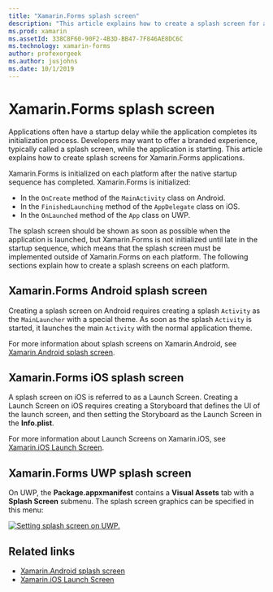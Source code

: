 ```yaml
---
title: "Xamarin.Forms splash screen"
description: "This article explains how to create a splash screen for a Xamarin.Forms application."
ms.prod: xamarin
ms.assetId: 338C8F60-90F2-4B3D-BB47-7F846AE8DC6C
ms.technology: xamarin-forms
author: profexorgeek
ms.author: jusjohns
ms.date: 10/1/2019
---
```


# Xamarin.Forms splash screen

Applications often have a startup delay while the application completes its initialization process. Developers may want to offer a branded experience, typically called a splash screen, while the application is starting. This article explains how to create splash screens for Xamarin.Forms applications.

Xamarin.Forms is initialized on each platform after the native startup sequence has completed. Xamarin.Forms is initialized:

- In the `OnCreate` method of the `MainActivity` class on Android.
- In the `FinishedLaunching` method of the `AppDelegate` class on iOS.
- In the `OnLaunched` method of the `App` class on UWP.

The splash screen should be shown as soon as possible when the application is launched, but Xamarin.Forms is not initialized until late in the startup sequence, which means that the splash screen must be implemented outside of Xamarin.Forms on each platform. The following sections explain how to create a splash screens on each platform.

## Xamarin.Forms Android splash screen

Creating a splash screen on Android requires creating a splash `Activity` as the `MainLauncher` with a special theme. As soon as the splash `Activity` is started, it launches the main `Activity` with the normal application theme.

For more information about splash screens on Xamarin.Android, see [Xamarin.Android splash screen](~/android/user-interface/splash-screen.md).

## Xamarin.Forms iOS splash screen

A splash screen on iOS is referred to as a Launch Screen. Creating a Launch Screen on iOS requires creating a Storyboard that defines the UI of the launch screen, and then setting the Storyboard as the Launch Screen in the **Info.plist**.

For more information about Launch Screens on Xamarin.iOS, see [Xamarin.iOS Launch Screen](~/ios/app-fundamentals/images-icons/launch-screens.md).

## Xamarin.Forms UWP splash screen

On UWP, the **Package.appxmanifest** contains a **Visual Assets** tab with a **Splash Screen** submenu. The splash screen graphics can be specified in this menu:

[![Setting splash screen on UWP.](splashscreen-images/uwp-splashscreen-cropped.png)](splashscreen-images/uwp-splashscreen.png#lightbox)

## Related links

- [Xamarin.Android splash screen](~/android/user-interface/splash-screen.md)
- [Xamarin.iOS Launch Screen](~/ios/app-fundamentals/images-icons/launch-screens.md)
